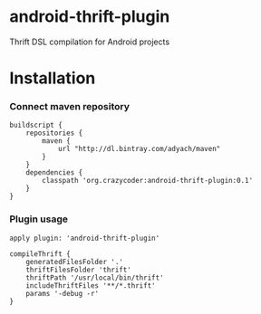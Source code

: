 # android-thrift-plugin
Thrift DSL compilation for Android projects

# Installation
### Connect maven repository
```
buildscript {
    repositories {
        maven {
            url "http://dl.bintray.com/adyach/maven"
        }
    }
    dependencies {
        classpath 'org.crazycoder:android-thrift-plugin:0.1'
    }
}
```

### Plugin usage
```
apply plugin: 'android-thrift-plugin'

compileThrift {
    generatedFilesFolder '.'
    thriftFilesFolder 'thrift'
    thriftPath '/usr/local/bin/thrift'
    includeThriftFiles '**/*.thrift'
    params '-debug -r'
}
```
